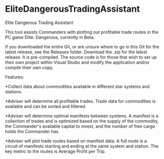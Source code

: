 EliteDangerousTradingAssistant
==============================

Elite Dangerous Trading Assistant

This tool assists Commanders with plotting out profitable trade routes in the PC game Elite: Dangerous, currently in Beta.

If you downloaded the entire Git, or are unsure where to go in this Git for the latest release, see the Releases folder. Download the .zip for the latest release. It is pre-compiled. The source code is for those that wish to set up their own project within Visual Studio and modify the application and/or compile their own copy.

Features:

*Collect data about commodities available in different star systems and stations.

*Adviser will determine all profitable trades. Trade data for commodities is available and can be sorted and filtered.

*Adviser will determine optimal manifests between systems. A manifest is a collection of trades and is optimized based
on the supply of the commodity, the Commander's available capital to invest, and the number of free cargo holds the
Commander has.

*Adviser will plot trade routes based on manifest data. A full route is a circuit of manifests starting and ending at
the same system and station. The key metric to the routes is Average Profit per Trip.

